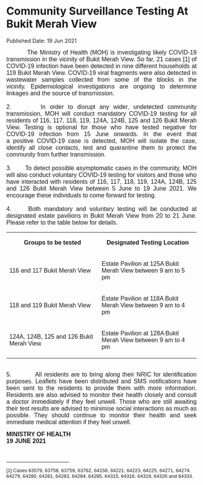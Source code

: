 <html>
    <meta http-equiv="Content-Type" content="text/html; charset=utf-8"/>
    <meta charset="utf-8"/>
    <title>Community Surveillance Testing At Bukit Merah View</title>
    <body><h1>Community Surveillance Testing At Bukit Merah View</h1>
    <p>Published Date: 19 Jun 2021</p> <p style="text-align: justify;"><span style="font-size: 16px;"><span style="font-family: Arial;">&nbsp; &nbsp; &nbsp; &nbsp; &nbsp;The Ministry of Health (MOH) is investigating likely COVID-19 transmission in the vicinity of Bukit Merah View.&nbsp;So far, 21&nbsp;cases [1]&nbsp;of COVID-19 infection have been detected in&nbsp;nine&nbsp;different households at 119 Bukit Merah View. COVID-19 viral fragments were also detected in wastewater samples collected from some of the blocks in the vicinity.&nbsp;Epidemiological investigations are ongoing to determine linkages and the source of transmission.<br><br>2. &nbsp; &nbsp; &nbsp;&nbsp;</span></span><span style="font-family: Arial; font-size: 16px;">In order to disrupt any wider, undetected community transmission, MOH&nbsp;will conduct mandatory&nbsp;COVID-19&nbsp;testing for all residents of 116, 117, 118, 119, 124A, 124B, 125 and 126 Bukit Merah View. Testing is optional for those who have tested negative for COVID-19 infection from 15 June onwards. In the event that a&nbsp;positive&nbsp;COVID-19&nbsp;case is detected, MOH will isolate the case, identify all close contacts, test and quarantine them to protect the community from further transmission.&nbsp;<br><br>3. &nbsp; &nbsp; &nbsp;&nbsp;</span><span style="font-family: Arial; font-size: 16px;">To detect possible asymptomatic cases in the community, MOH will also conduct voluntary COVID-19 testing for visitors&nbsp;and those who have interacted with residents of&nbsp;116, 117, 118, 119, 124A, 124B, 125 and 126 Bukit Merah View between&nbsp;5 June to 19 June 2021.&nbsp;We encourage these individuals to come forward for testing.&nbsp;<br><br>4. &nbsp; &nbsp;&nbsp;</span><span style="font-family: Arial; font-size: 16px;">Both mandatory and voluntary testing will be conducted at designated estate pavilions in Bukit Merah View from 20 to 21 June. Please refer to the table below for details.&nbsp;</span></p><table border="0" cellspacing="0" cellpadding="0" width="100%"><tbody><tr><td width="48%" valign="top" style="text-align: justify;"><p align="center"><span style="font-size: 16px; font-family: Arial;"><strong>Groups to be tested</strong></span></p></td><td width="51%" valign="top" style="text-align: justify;"><p align="center"><span style="font-size: 16px; font-family: Arial;"><strong>Designated Testing Location</strong></span></p></td></tr><tr><td width="48%" style="text-align: justify;"><p style="text-align: left;"><span style="font-size: 16px; font-family: Arial;">116 and 117 Bukit Merah View</span></p></td><td width="51%" valign="top" style="text-align: left;"><p><span style="font-size: 16px; font-family: Arial;">Estate Pavilion at 125A Bukit Merah View between 9 am to 5 pm</span></p></td></tr><tr><td width="48%" style="text-align: left;"><p><span style="font-size: 16px; font-family: Arial;">118 and 119 Bukit Merah View</span></p></td><td width="51%" valign="top" style="text-align: left;"><p><span style="font-size: 16px; font-family: Arial;">Estate Pavilion at 118A Bukit Merah View between 9 am to 4 pm</span></p></td></tr><tr><td width="48%" style="text-align: left;"><p><span style="font-size: 16px; font-family: Arial;">124A, 124B, 125 and 126 Bukit Merah View</span></p></td><td width="51%" valign="top" style="text-align: justify;"><p style="text-align: left;"><span style="font-size: 16px; font-family: Arial;">Estate Pavilion at 128A Bukit Merah View between 9 am to 4 pm</span></p></td></tr></tbody></table><p style="text-align: justify;"><span style="font-size: 16px; font-family: Arial;"><br>5. &nbsp; &nbsp; &nbsp; &nbsp; &nbsp;All residents are to bring along their NRIC for identification purposes.<strong>&nbsp;</strong>Leaflets have been distributed and SMS notifications have been sent to the residents to provide them with more information. Residents are also advised to monitor their health closely and consult a doctor immediately if they feel unwell. Those who are still awaiting their test results are advised to minimise social interactions as much as possible. They should continue to monitor their health and seek immediate medical attention if they feel unwell.</span></p><p><span style="font-size: 16px; font-family: Arial;"></span><strong style="font-family: Arial; font-size: 16px;">MINISTRY OF HEALTH&nbsp;<br></strong><strong style="font-family: Arial; font-size: 16px;">19 JUNE 2021</strong></p><div><span style="font-size: 16px; font-family: Arial;"><br clear="all"></span><hr align="left" size="1" width="33%"><div id="ftn1"><p><span style="font-size: 13px;"><span style="font-family: Arial;">[1] Cases&nbsp;63579, 63758, 63759, 63762, 64158, 64221, 64223, 64225, 64271, 64274, 64279, 64280, 64281, 64283, 64284, 64285, 64315, 64316, 64319, 64326 and 64333.</span></span></p></div></div></body>
</html>